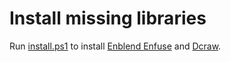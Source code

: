 # Install missing libraries #

Run [install.ps1](./install.ps1) to install [Enblend Enfuse](http://enblend.sourceforge.net/) and [Dcraw](http://www.centrostudiprogressofotografico.it/en/dcraw/).
